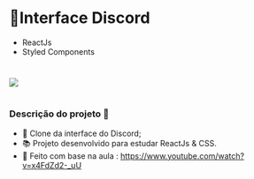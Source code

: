 # 📌Interface Discord

- ReactJs
- Styled Components


#

![](https://i.ibb.co/1LfvCLC/Capturar.png)

#

### Descrição do projeto 🚀

- 📙 Clone da interface do Discord;
- 📚 Projeto desenvolvido para estudar ReactJs & CSS.
- 🚀 Feito com base na aula : https://www.youtube.com/watch?v=x4FdZd2-_uU

